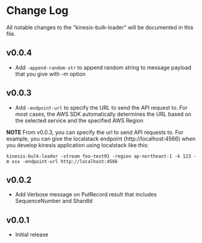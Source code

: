 # Change Log

All notable changes to the "kinesis-bulk-loader" will be documented in this file.

## v0.0.4

- Add `-append-random-str` to append random string to message payload that you give with -m option

## v0.0.3

- Add `-endpoint-url` to specify the URL to send the API request to. For most cases, the AWS SDK automatically determines the URL based on the selected service and the specified AWS Region

**NOTE**
From v0.0.3, you can specify the url to send API requests to. For example, you can give the localstack endpoint (http://localhost:4566) when you develop kinesis application using localstack like this:
```
kinesis-bulk-loader -stream foo-test01 -region ap-northeast-1 -k 123 -m xxx -endpoint-url http://localhost:4566
``` 

## v0.0.2

- Add Verbose message on PutRecord result that includes SequenceNumber and ShardId

## v0.0.1

- Initial release
